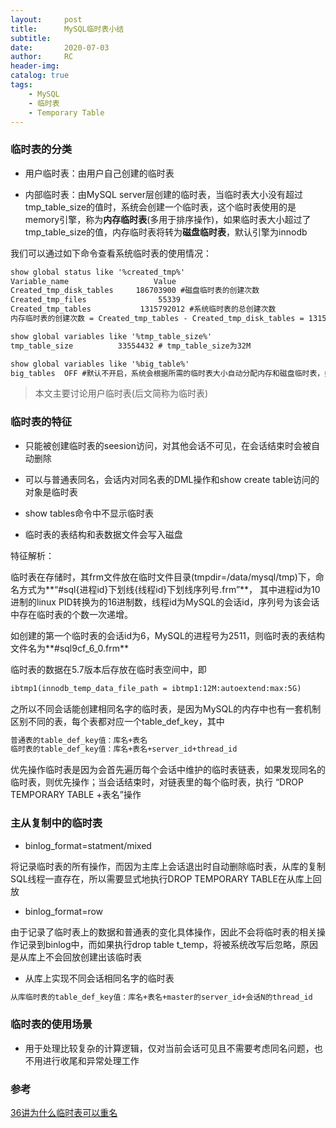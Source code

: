 ```yaml
---
layout:     post
title:      MySQL临时表小结
subtitle:  	
date:       2020-07-03
author:     RC
header-img: 
catalog: true
tags:
    - MySQL
    - 临时表
    - Temporary Table
---
```


### 临时表的分类

- 用户临时表：由用户自己创建的临时表

- 内部临时表：由MySQL server层创建的临时表，当临时表大小没有超过tmp_table_size的值时，系统会创建一个临时表，这个临时表使用的是memory引擎，称为**内存临时表**(多用于排序操作)，如果临时表大小超过了tmp_table_size的值，内存临时表将转为**磁盘临时表**，默认引擎为innodb

我们可以通过如下命令查看系统临时表的使用情况：

```html
show global status like '%created_tmp%'
Variable_name					Value
Created_tmp_disk_tables		186703900 #磁盘临时表的创建次数
Created_tmp_files				 55339
Created_tmp_tables			 1315792012 #系统临时表的总创建次数
内存临时表的创建次数 = Created_tmp_tables - Created_tmp_disk_tables = 1315792012 - 186703900 = 1129088112

show global variables like '%tmp_table_size%'
tmp_table_size   		33554432 # tmp_table_size为32M

show global variables like '%big_table%'
big_tables	OFF #默认不开启，系统会根据所需的临时表大小自动分配内存和磁盘临时表，如果开启，只会使用磁盘临时表
```

> 本文主要讨论用户临时表(后文简称为临时表)

### 临时表的特征

- 只能被创建临时表的seesion访问，对其他会话不可见，在会话结束时会被自动删除

- 可以与普通表同名，会话内对同名表的DML操作和show create table访问的对象是临时表

- show tables命令中不显示临时表

- 临时表的表结构和表数据文件会写入磁盘

特征解析：

临时表在存储时，其frm文件放在临时文件目录(tmpdir=/data/mysql/tmp)下，命名方式为**“#sql{进程id}下划线{线程id}下划线序列号.frm”**， 其中进程id为10进制的linux PID转换为的16进制数，线程id为MySQL的会话id，序列号为该会话中存在临时表的个数一次递增。

如创建的第一个临时表的会话id为6，MySQL的进程号为2511，则临时表的表结构文件名为**#sql9cf_6_0.frm**

临时表的数据在5.7版本后存放在临时表空间中，即

```html
ibtmp1(innodb_temp_data_file_path = ibtmp1:12M:autoextend:max:5G)
```

之所以不同会话能创建相同名字的临时表，是因为MySQL的内存中也有一套机制区别不同的表，每个表都对应一个table_def_key，其中

```html
普通表的table_def_key值：库名+表名
临时表的table_def_key值：库名+表名+server_id+thread_id
```

优先操作临时表是因为会首先遍历每个会话中维护的临时表链表，如果发现同名的临时表，则优先操作；当会话结束时，对链表里的每个临时表，执行 “DROP TEMPORARY TABLE +表名”操作

### 主从复制中的临时表

- binlog_format=statment/mixed

将记录临时表的所有操作，而因为主库上会话退出时自动删除临时表，从库的复制SQL线程一直存在，所以需要显式地执行DROP TEMPORARY TABLE在从库上回放

- binlog_format=row

由于记录了临时表上的数据和普通表的变化具体操作，因此不会将临时表的相关操作记录到binlog中，而如果执行drop table t_temp，将被系统改写后忽略，原因是从库上不会回放创建出该临时表

- 从库上实现不同会话相同名字的临时表

```html
从库临时表的table_def_key值：库名+表名+master的server_id+会话N的thread_id
```

### 临时表的使用场景

- 用于处理比较复杂的计算逻辑，仅对当前会话可见且不需要考虑同名问题，也不用进行收尾和异常处理工作

### 参考

[36讲为什么临时表可以重名](https://gitee.com/coderCode/mysql45/blob/master/36%E8%AE%B2%E4%B8%BA%E4%BB%80%E4%B9%88%E4%B8%B4%E6%97%B6%E8%A1%A8%E5%8F%AF%E4%BB%A5%E9%87%8D%E5%90%8D.html)
